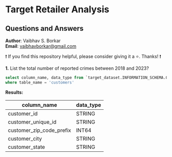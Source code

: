 # Target Retailer Analysis
## Questions and Answers

**Author**: Vaibhav S. Borkar <br />
**Email**: vaibhavborkar@gmail.com <br />

:exclamation: If you find this repository helpful, please consider giving it a :star:. Thanks! :exclamation:


**1.**  List the total number of reported crimes between 2018 and 2023?

````sql
select column_name, data_type from `target_dataset.INFORMATION_SCHEMA.COLUMNS`
where table_name = 'customers'

````

**Results:**

|column_name |	data_type |
|------------|------------|
|customer_id | 	STRING |
|customer_unique_id |	STRING |
|customer_zip_code_prefix |	INT64 |
|customer_city |	STRING |
|customer_state |	STRING |

